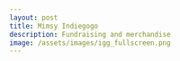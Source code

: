 ```yaml
---
layout: post
title: Mimsy Indiegogo
description: Fundraising and merchandise
image: /assets/images/igg_fullscreen.png
---
```



